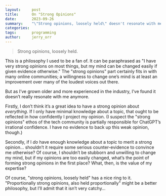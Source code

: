 ```yaml
---
layout:     post
title:      On "Strong Opinions"
date:       2023-09-26
summary:    "\"Strong opinions, loosely held\" doesn't resonate with me like it once did."
categories:
tags:       programming
author:     jerry_orr
---
```


> Strong opinions, loosely held.

This is a philosophy I used to be a fan of. It can be paraphrased as "I have very strong opinions on most things, but my mind can be changed easily if given evidence otherwise." The "strong opinions" part certainly fits in with many online communities; a willingness to change one’s mind is at least an improvement over many of the loudest voices out there.

But as I’ve grown older and more experienced in the industry, I’ve found it doesn’t really resonate with me anymore.

Firstly, I don’t think it’s a great idea to have a strong opinion about *everything*. If I only have minimal knowledge about a topic, that ought to be reflected in how confidently I project my opinion. (I suspect the "strong opinions" ethos of the tech community is partially responsible for ChatGPT’s irrational confidence. I have no evidence to back up this weak opinion, though.)

Secondly, if I *do* have enough knowledge about a topic to merit a strong opinion… shouldn’t it require some serious counter-evidence to convince me otherwise? Of course, I shouldn’t be stubborn and unwilling to change my mind, but if my opinions are too easily changed, what’s the point of forming strong opinions in the first place? What, then, is the value of my expertise?

Of course, "strong opinions, loosely held" has a nice ring to it. "Proportionally strong opinions, also held proportionally" might be a better philosophy, but I’ll admit that it isn’t very catchy…